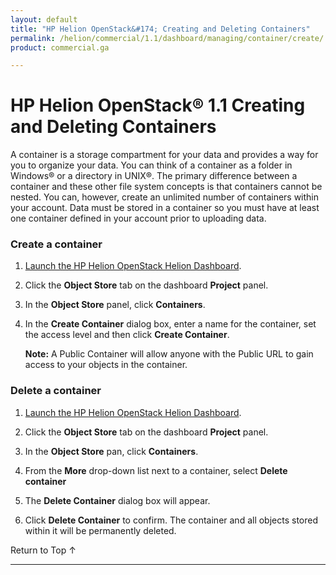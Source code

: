 ```yaml
---
layout: default
title: "HP Helion OpenStack&#174; Creating and Deleting Containers"
permalink: /helion/commercial/1.1/dashboard/managing/container/create/
product: commercial.ga

---
```

<!--PUBLISHED-->

<script>

function PageRefresh {
onLoad="window.refresh"
}

PageRefresh();

</script>

<!--
<p style="font-size: small;"> <a href="/helion/commercial/1.1/ga1/install/">&#9664; PREV</a> | <a href="/helion/commercial/1.1/ga1/install-overview/">&#9650; UP</a> | <a href="/helion/commercial/1.1/ga1/">NEXT &#9654;</a> 
-->

# HP Helion OpenStack&#174; 1.1 Creating and Deleting Containers

A container is a storage compartment for your data and provides a way for you to organize your data. You can think of a container as a folder in Windows&reg; or a directory in UNIX&reg;. The primary difference between a container and these other file system concepts is that containers cannot be nested. You can, however, create an unlimited number of containers within your account. Data must be stored in a container so you must have at least one container defined in your account prior to uploading data.

### Create a container ###

1. [Launch the HP Helion OpenStack Helion Dashboard](/helion/openstack/1.1/dashboard/login/).

2. Click the **Object Store** tab on the dashboard **Project** panel.

3. In the **Object Store** panel, click **Containers**.

4. In the **Create Container** dialog box, enter a name for the container, set the access level and then click **Create Container**.

	**Note:** A Public Container will allow anyone with the Public URL to gain access to your objects in the container.

### Delete a container ###

1. [Launch the HP Helion OpenStack Helion Dashboard](/helion/openstack/1.1/dashboard/login/).

2. Click the **Object Store** tab on the dashboard **Project** panel.

3. In the **Object Store** pan, click **Containers**.

4. From the **More** drop-down list next to a container, select **Delete container**

5. The **Delete Container** dialog box will appear. 

6. Click **Delete Container** to confirm. The container and all objects stored within it will be permanently deleted.  

<a href="#top" style="padding:14px 0px 14px 0px; text-decoration: none;"> Return to Top &#8593; </a>


----
